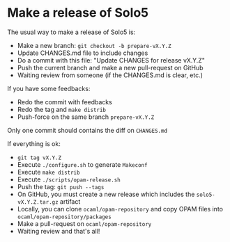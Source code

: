 # Make a release of Solo5

The usual way to make a release of Solo5 is:
- Make a new branch: `git checkout -b prepare-vX.Y.Z`
- Update CHANGES.md file to include changes
- Do a commit with this file: "Update CHANGES for release vX.Y.Z"
- Push the current branch and make a new pull-request on GitHub
- Waiting review from someone (if the CHANGES.md is clear, etc.)

If you have some feedbacks:
- Redo the commit with feedbacks
- Redo the tag and `make distrib`
- Push-force on the same branch `prepare-vX.Y.Z`

Only one commit should contains the diff on `CHANGES.md`

If everything is ok:
- `git tag vX.Y.Z`
- Execute `./configure.sh` to generate `Makeconf`
- Execute `make distrib`
- Execute `./scripts/opam-release.sh`
- Push the tag: `git push --tags`
- On GitHub, you must create a new release which includes the
  `solo5-vX.Y.Z.tar.gz` artifact
- Locally, you can clone `ocaml/opam-repository` and copy OPAM files into
  `ocaml/opam-repository/packages`
- Make a pull-request on `ocaml/opam-repository`
- Waiting review and that's all!
